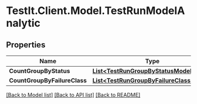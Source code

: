 # TestIt.Client.Model.TestRunModelAnalytic

## Properties

Name | Type | Description | Notes
------------ | ------------- | ------------- | -------------
**CountGroupByStatus** | [**List&lt;TestRunGroupByStatusModel&gt;**](TestRunGroupByStatusModel.md) |  | [optional] 
**CountGroupByFailureClass** | [**List&lt;TestRunGroupByFailureClassModel&gt;**](TestRunGroupByFailureClassModel.md) |  | [optional] 

[[Back to Model list]](../README.md#documentation-for-models) [[Back to API list]](../README.md#documentation-for-api-endpoints) [[Back to README]](../README.md)

